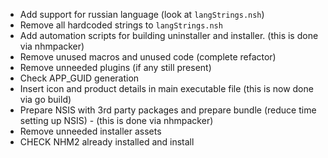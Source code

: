 - Add support for russian language (look at `langStrings.nsh`)
- Remove all hardcoded strings to `langStrings.nsh`
- Add automation scripts for building uninstaller and installer. (this is done via nhmpacker)
- Remove unused macros and unused code (complete refactor)
- Remove unneeded plugins (if any still present)
- Check APP_GUID generation
- Insert icon and product details in main executable file (this is now done via go build)
- Prepare NSIS with 3rd party packages and prepare bundle (reduce time setting up NSIS) - (this is done via nhmpacker)
- Remove unneeded installer assets
- CHECK NHM2 already installed and install